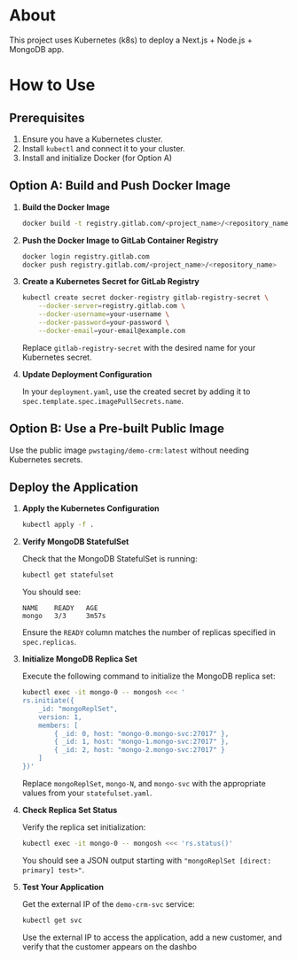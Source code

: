 # About

This project uses Kubernetes (k8s) to deploy a Next.js + Node.js + MongoDB app.

# How to Use

## Prerequisites

1. Ensure you have a Kubernetes cluster.
2. Install `kubectl` and connect it to your cluster.
3. Install and initialize Docker (for Option A)

## Option A: Build and Push Docker Image

1. **Build the Docker Image**

    ```bash
    docker build -t registry.gitlab.com/<project_name>/<repository_name> .
    ```

2. **Push the Docker Image to GitLab Container Registry**

    ```bash
    docker login registry.gitlab.com
    docker push registry.gitlab.com/<project_name>/<repository_name>
    ```

3. **Create a Kubernetes Secret for GitLab Registry**

    ```bash
    kubectl create secret docker-registry gitlab-registry-secret \
        --docker-server=registry.gitlab.com \
        --docker-username=your-username \
        --docker-password=your-password \
        --docker-email=your-email@example.com
    ```

    Replace `gitlab-registry-secret` with the desired name for your Kubernetes secret.

4. **Update Deployment Configuration**

    In your `deployment.yaml`, use the created secret by adding it to `spec.template.spec.imagePullSecrets.name`.

## Option B: Use a Pre-built Public Image

Use the public image `pwstaging/demo-crm:latest` without needing Kubernetes secrets.

## Deploy the Application

1. **Apply the Kubernetes Configuration**

    ```bash
    kubectl apply -f .
    ```

2. **Verify MongoDB StatefulSet**

    Check that the MongoDB StatefulSet is running:

    ```bash
    kubectl get statefulset
    ```

    You should see:

    ```
    NAME    READY   AGE
    mongo   3/3     3m57s
    ```

    Ensure the `READY` column matches the number of replicas specified in `spec.replicas`.

3. **Initialize MongoDB Replica Set**

    Execute the following command to initialize the MongoDB replica set:

    ```bash
    kubectl exec -it mongo-0 -- mongosh <<< '
    rs.initiate({
        _id: "mongoReplSet",
        version: 1,
        members: [
            { _id: 0, host: "mongo-0.mongo-svc:27017" },
            { _id: 1, host: "mongo-1.mongo-svc:27017" },
            { _id: 2, host: "mongo-2.mongo-svc:27017" }
        ]
    })'
    ```

    Replace `mongoReplSet`, `mongo-N`, and `mongo-svc` with the appropriate values from your `statefulset.yaml`.

4. **Check Replica Set Status**

    Verify the replica set initialization:

    ```bash
    kubectl exec -it mongo-0 -- mongosh <<< 'rs.status()'
    ```

    You should see a JSON output starting with `"mongoReplSet [direct: primary] test>"`.

5. **Test Your Application**

    Get the external IP of the `demo-crm-svc` service:

    ```bash
    kubectl get svc
    ```

    Use the external IP to access the application, add a new customer, and verify that the customer appears on the dashbo
